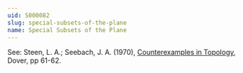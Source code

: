 ```yaml
---
uid: S000082
slug: special-subsets-of-the-plane
name: Special Subsets of the Plane
---
```

See: Steen, L. A.; Seebach, J. A. (1970), [Counterexamples in Topology](http://books.google.com/books/about/Counterexamples_in_Topology.html?id=DkEuGkOtSrUC), Dover, pp 61-62.

